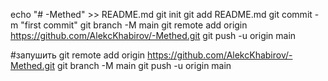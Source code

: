 echo "# -Methed" >> README.md
git init
git add README.md
git commit -m "first commit"
git branch -M main
git remote add origin https://github.com/AlekcKhabirov/-Methed.git
git push -u origin main

#запушить
git remote add origin https://github.com/AlekcKhabirov/-Methed.git
git branch -M main
git push -u origin main